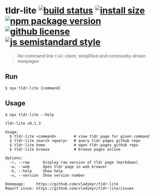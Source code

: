 # tldr-lite [![build status](https://badgen.net/travis/vladimyr/tldr-lite/master)](https://travis-ci.com/vladimyr/tldr-lite) [![install size](https://badgen.net/packagephobia/install/tldr-lite)](https://packagephobia.now.sh/result?p=tldr-lite) [![npm package version](https://badgen.net/npm/v/tldr-lite)](https://npm.im/tldr-lite) [![github license](https://badgen.net/github/license/vladimyr/tldr-lite)](https://github.com/vladimyr/tldr-lite/blob/master/LICENSE) [![js semistandard style](https://badgen.net/badge/code%20style/semistandard/pink)](https://github.com/Flet/semistandard)

>lite command line `tldr` client; simplified and community-driven manpages

## Run
```
$ npx tldr-lite [command]
```

## Usage
```
$ npx tldr-lite --help

tldr-lite v0.1.3

Usage:
  $ tldr-lite <command>        # view tldr page for given command
  $ tldr-lite search <query>   # query tldr pages github repo
  $ tldr-lite home             # open tldr-pages github repo
  $ tldr-lite browse           # browse pages online

Options:
  -r, --raw      Display raw version of tldr page (markdown)
  -w, --web      Open tldr page in web browser
  -h, --help     Show help
  -v, --version  Show version number

Homepage:     https://github.com/vladimyr/tldr-lite
Report issue: https://github.com/vladimyr/tldr-lite/issues
```
